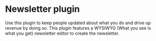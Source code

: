 # Newsletter plugin

Use this plugin to keep people updated about what you do and drive up revenue by doing so. This plugin features a WYSIWYG (What you see is what you get) newsletter editor to create the newsletter.